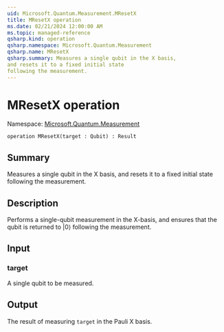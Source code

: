 ```yaml
---
uid: Microsoft.Quantum.Measurement.MResetX
title: MResetX operation
ms.date: 02/21/2024 12:00:00 AM
ms.topic: managed-reference
qsharp.kind: operation
qsharp.namespace: Microsoft.Quantum.Measurement
qsharp.name: MResetX
qsharp.summary: Measures a single qubit in the X basis,
and resets it to a fixed initial state
following the measurement.
---
```


# MResetX operation

Namespace: [Microsoft.Quantum.Measurement](xref:Microsoft.Quantum.Measurement)

```qsharp
operation MResetX(target : Qubit) : Result
```

## Summary
Measures a single qubit in the X basis,
and resets it to a fixed initial state
following the measurement.

## Description
Performs a single-qubit measurement in the X-basis,
and ensures that the qubit is returned to |0⟩
following the measurement.

## Input
### target
A single qubit to be measured.

## Output
The result of measuring `target` in the Pauli X basis.
